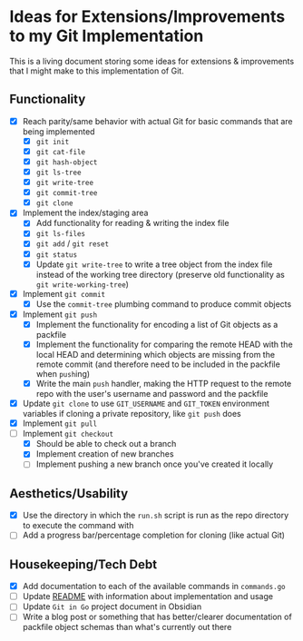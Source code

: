 # Ideas for Extensions/Improvements to my Git Implementation

This is a living document storing some ideas for extensions & improvements that I might make to this implementation of Git.

## Functionality

- [x] Reach parity/same behavior with actual Git for basic commands that are being implemented
  - [x] `git init`
  - [x] `git cat-file`
  - [x] `git hash-object`
  - [x] `git ls-tree`
  - [x] `git write-tree`
  - [x] `git commit-tree`
  - [x] `git clone`
- [x] Implement the index/staging area
  - [x] Add functionality for reading & writing the index file
  - [x] `git ls-files`
  - [x] `git add` / `git reset`
  - [x] `git status`
  - [x] Update `git write-tree` to write a tree object from the index file instead of the working tree directory (preserve old functionality as `git write-working-tree`)
- [x] Implement `git commit`
  - [x] Use the `commit-tree` plumbing command to produce commit objects
- [x] Implement `git push`
  - [x] Implement the functionality for encoding a list of Git objects as a packfile
  - [x] Implement the functionality for comparing the remote HEAD with the local HEAD and determining which objects are missing from the remote commit (and therefore need to be included in the packfile when `push`ing)
  - [x] Write the main `push` handler, making the HTTP request to the remote repo with the user's username and password and the packfile
- [x] Update `git clone` to use `GIT_USERNAME` and `GIT_TOKEN` environment variables if cloning a private repository, like `git push` does
- [x] Implement `git pull`
- [ ] Implement `git checkout`
  - [x] Should be able to check out a branch
  - [x] Implement creation of new branches
  - [ ] Implement pushing a new branch once you've created it locally

## Aesthetics/Usability

- [x] Use the directory in which the `run.sh` script is run as the repo directory to execute the command with
- [ ] Add a progress bar/percentage completion for cloning (like actual Git)

## Housekeeping/Tech Debt

- [x] Add documentation to each of the available commands in `commands.go`
- [ ] Update [README](README.md) with information about implementation and usage
- [ ] Update `Git in Go` project document in Obsidian
- [ ] Write a blog post or something that has better/clearer documentation of packfile object schemas than what's currently out there
